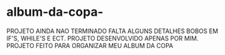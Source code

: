 # album-da-copa-
PROJETO AINDA NAO TERMINADO FALTA ALGUNS DETALHES BOBOS EM IF'S, WHILE'S E ECT.
PROJETO DESENVOLVIDO APENAS POR MIM.
PROJETO FEITO PARA ORGANIZAR MEU ALBUM DA COPA
